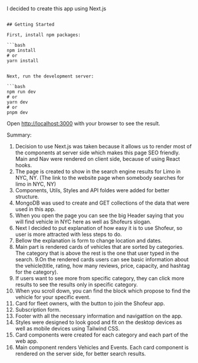 I decided to create this app using Next.js

````

## Getting Started

First, install npm packages:

```bash
npm install
# or
yarn install


Next, run the development server:

```bash
npm run dev
# or
yarn dev
# or
pnpm dev
````

Open [http://localhost:3000](http://localhost:3000) with your browser to see the result.

Summary:

1. Decision to use Next.js was taken because it allows us to render most of the components at server side which makes this page SEO friendly.
   Main and Nav were rendered on client side, because of using React hooks.
2. The page is created to show in the search engine results for Limo in NYC, NY. (The link to the website page when somebody searches for limo in NYC, NY)
3. Components, Utils, Styles and API foldes were added for better structure.
4. MongoDB was used to create and GET collections of the data that were used in this app.
5. When you open the page you can see the big Header saying that you will find vehicle in NYC here as well as Shofeurs slogan.
6. Next I decided to put explanation of how easy it is to use Shofeur, so user is more attracted with less steps to do.
7. Bellow the explanation is form to change location and dates.
8. Main part is rendered cards of vehicles that are sorted by categories. The category that is above the rest is the one that user typed in the search.
   9.On the rendered cards users can see basic information about the vehicle(title, rating, how many reviews, price, capacity, and hashtag for the category).
9. If users want to see more from specific category, they can click more results to see the results only in specific category.
10. When you scroll down, you can find the block which propose to find the vehicle for your specific event.
11. Card for fleet owners, with the button to join the Shofeur app.
12. Subscription form.
13. Footer with all the necessary information and navigattion on the app.
14. Styles were designed to look good and fit on the desktop devices as well as mobile devices using Tailwind CSS.
15. Card components were created for each category and each part of the web app.
16. Main component renders Vehicles and Events. Each card component is rendered on the server side, for better search results.
